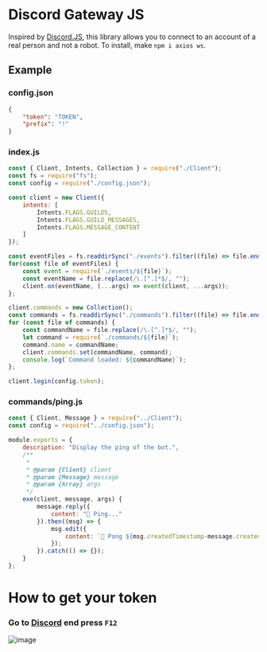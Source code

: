 # Discord Gateway JS
Inspired by [Discord.JS](https://github.com/discordjs/discord.js), this library allows you to connect to an account of a real person and not a robot.
To install, make `npm i axios ws`.

## Example
### config.json
```json
{
    "token": "TOKEN",
    "prefix": "!"
}
```
### index.js
```js
const { Client, Intents, Collection } = require("./Client");
const fs = require("fs");
const config = require("./config.json");

const client = new Client({
    intents: [
        Intents.FLAGS.GUILDS,
        Intents.FLAGS.GUILD_MESSAGES,
        Intents.FLAGS.MESSAGE_CONTENT
    ]
});

const eventFiles = fs.readdirSync("./events").filter((file) => file.endsWith(".js"));
for(const file of eventFiles) {
    const event = require(`./events/${file}`);
    const eventName = file.replace(/\.[^.]*$/, "");
    client.on(eventName, (...args) => event(client, ...args));
};

client.commands = new Collection();
const commands = fs.readdirSync("./commands").filter((file) => file.endsWith(".js"));
for (const file of commands) {
    const commandName = file.replace(/\.[^.]*$/, "");
    let command = require(`./commands/${file}`);
    command.name = commandName;
    client.commands.set(commandName, command);
    console.log(`Command loaded: ${commandName}`);
};

client.login(config.token);
```
### commands/ping.js
```js
const { Client, Message } = require("../Client");
const config = require("../config.json");

module.exports = {
    description: "Display the ping of the bot.",
    /**
     * 
     * @param {Client} client 
     * @param {Message} message 
     * @param {Array} args 
     */
    exe(client, message, args) {
        message.reply({
            content: "📡 Ping..."
        }).then((msg) => {
            msg.edit({
                content: `🏓 Pong ${msg.createdTimestamp-message.createdTimestamp}ms.`
            });
        }).catch(() => {});
    }
};
```
# How to get your token
### Go to [Discord](https://discord.com/app) end press `F12`
![image](https://user-images.githubusercontent.com/93871422/215302448-d383114b-1b6d-4d8d-83c7-9e6b81b365c4.png)
